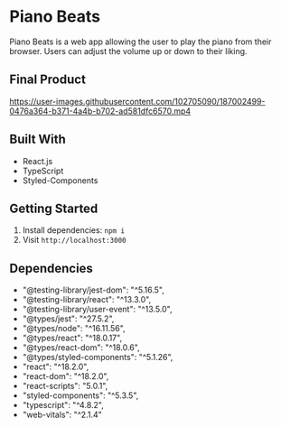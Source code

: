 # Piano Beats

Piano Beats is a web app allowing the user to play the piano from their browser. Users can adjust the volume up or down to their liking. 

## Final Product 
https://user-images.githubusercontent.com/102705090/187002499-0476a364-b371-4a4b-b702-ad581dfc6570.mp4

## Built With
- React.js
- TypeScript
- Styled-Components

## Getting Started

1. Install dependencies: `npm i`
2. Visit `http://localhost:3000`

## Dependencies

- "@testing-library/jest-dom": "^5.16.5",
- "@testing-library/react": "^13.3.0",
- "@testing-library/user-event": "^13.5.0",
- "@types/jest": "^27.5.2",
- "@types/node": "^16.11.56",
- "@types/react": "^18.0.17",
- "@types/react-dom": "^18.0.6",
- "@types/styled-components": "^5.1.26",
- "react": "^18.2.0",
- "react-dom": "^18.2.0",
- "react-scripts": "5.0.1",
- "styled-components": "^5.3.5",
- "typescript": "^4.8.2",
- "web-vitals": "^2.1.4"

